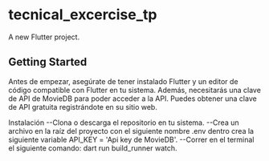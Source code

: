 # tecnical_excercise_tp

A new Flutter project.

## Getting Started

Antes de empezar, asegúrate de tener instalado Flutter y un editor de código compatible con Flutter en tu sistema. Además, necesitarás una clave de API de MovieDB para poder acceder a la API. Puedes obtener una clave de API gratuita registrándote en su sitio web.

Instalación
 --Clona o descarga el repositorio en tu sistema.
 --Crea un archivo en la raíz del proyecto con el siguiente nombre .env
   dentro crea la siguiente variable API_KEY = 'Api key de MovieDB'.
 --Correr en el terminal el siguiente comando: dart run build_runner watch.

